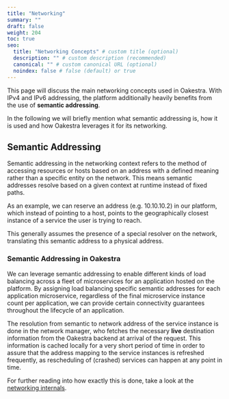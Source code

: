 ```yaml
---
title: "Networking"
summary: ""
draft: false
weight: 204
toc: true
seo:
  title: "Networking Concepts" # custom title (optional)
  description: "" # custom description (recommended)
  canonical: "" # custom canonical URL (optional)
  noindex: false # false (default) or true
---
```


This page will discuss the main networking concepts used in Oakestra.
With IPv4 and IPv6 addressing, the platform additionally heavily
benefits from the use of **semantic addressing**.

In the following we will briefly mention what semantic addressing is, how it is used and
how Oakestra leverages it for its networking.


## Semantic Addressing

Semantic addressing in the networking context refers to the method of accessing resources
or hosts based on an address with a defined meaning rather than a specific entity on the 
network. This means semantic addresses resolve based on a given context at runtime instead of
fixed paths.

As an example, we can reserve an address (e.g. 10.10.10.2) in our platform,
which instead of pointing to a host, points to the geographically closest instance of a
service the user is trying to reach.

This generally assumes the presence of a special resolver on the network,
translating this semantic address to a physical address.


### Semantic Addressing in Oakestra

We can leverage semantic addressing to enable different kinds of load balancing across a fleet of
microservices for an application hosted on the platform.
By assigning load balancing specific semantic addresses for each application microservice, 
regardless of the final microservice instance count per application, we can provide certain
connectivity guarantees throughout the lifecycle of an application.

The resolution from semantic to network address of the service instance is done in the network manager,
who fetches the necessary **live** destination information from the Oakestra backend at arrival of the request.
This information is cached locally for a very short period of time in order to assure that the address mapping
to the service instances is refreshed frequently, as rescheduling of (crashed) services can happen at any point in time.

For further reading into how exactly this is done, take a look at the 
[networking internals](../manuals/networking-internals/semantic-addressing.md).
